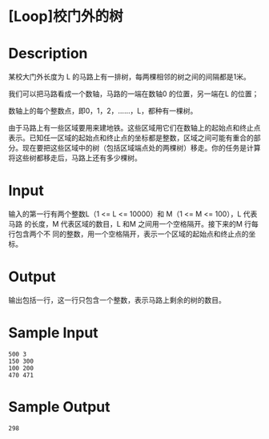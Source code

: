 # [Loop]校门外的树

# Description

某校大门外长度为 L 的马路上有一排树，每两棵相邻的树之间的间隔都是1米。

我们可以把马路看成一个数轴，马路的一端在数轴0 的位置，另一端在L 的位置；

数轴上的每个整数点，即0，1，2，……，L，都种有一棵树。

由于马路上有一些区域要用来建地铁。这些区域用它们在数轴上的起始点和终止点表示。已知任一区域的起始点和终止点的坐标都是整数，区域之间可能有重合的部分。现在要把这些区域中的树（包括区域端点处的两棵树）移走。你的任务是计算将这些树都移走后，马路上还有多少棵树。

# Input

输入的第一行有两个整数L（1 <= L <= 10000）和 M（1 <= M <= 100），L 代表马路
的长度，M 代表区域的数目，L 和M 之间用一个空格隔开。接下来的M 行每行包含两个不
同的整数，用一个空格隔开，表示一个区域的起始点和终止点的坐标。

# Output

输出包括一行，这一行只包含一个整数，表示马路上剩余的树的数目。


# Sample Input
```
500 3
150 300
100 200
470 471
```

# Sample Output
```
298
```

